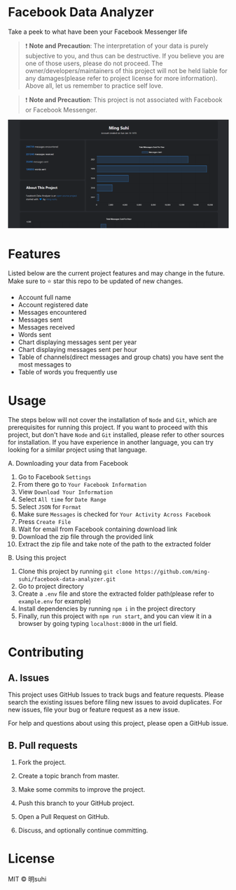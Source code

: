 # Facebook Data Analyzer
Take a peek to what have been your Facebook Messenger life

> ❗ **Note and Precaution**: The interpretation of your data is purely subjective to you, and thus can be destructive. If you believe you are one of those users, please do not proceed. The owner/developers/maintainers of this project will not be held liable for any damages(please refer to project license for more information). Above all, let us remember to practice self love.

> ❗ **Note and Precaution**: This project is not associated with Facebook or Facebook Messenger.

![Preview](https://raw.githubusercontent.com/ming-suhi/facebook-data-analyzer/c5768cd32c852073808cfd5321b1dc89be90a8dc/assets/preview.png)

# Features
Listed below are the current project features and may change in the future. Make sure to ⭐ star this repo to be updated of new changes.
- Account full name
- Account registered date
- Messages encountered
- Messages sent
- Messages received
- Words sent
- Chart displaying messages sent per year
- Chart displaying messages sent per hour
- Table of channels(direct messages and group chats) you have sent the most messages to
- Table of words you frequently use

# Usage
The steps below will not cover the installation of `Node` and `Git`, which are prerequisites for running this project. If you want to proceed with this project, but don't have `Node` and `Git` installed, please refer to other sources for installation. If you have experience in another language, you can try looking for a similar project using that language.

A. Downloading your data from Facebook
1. Go to Facebook `Settings`
2. From there go to `Your Facebook Information`
3. View `Download Your Information`
4. Select `All time` for `Date Range`
5. Select `JSON` for `Format`
6. Make sure `Messages` is checked for `Your Activity Across Facebook`
7. Press `Create File`
8. Wait for email from Facebook containing download link
9. Download the zip file through the provided link
10. Extract the zip file and take note of the path to the extracted folder

B. Using this project
1. Clone this project by running `git clone https://github.com/ming-suhi/facebook-data-analyzer.git` 
2. Go to project directory
3. Create a `.env` file and store the extracted folder path(please refer to `example.env` for example)
4. Install dependencies by running `npm i` in the project directory
5. Finally, run this project with `npm run start`, and you can view it in a browser by going typing `localhost:8000` in the url field.

# Contributing
## A. Issues
This project uses GitHub Issues to track bugs and feature requests. Please search the existing issues before filing new issues to avoid duplicates. For new issues, file your bug or feature request as a new issue.

For help and questions about using this project, please open a GitHub issue.

## B. Pull requests

1. Fork the project.

2. Create a topic branch from master.

3. Make some commits to improve the project.

4. Push this branch to your GitHub project.

5. Open a Pull Request on GitHub.

6. Discuss, and optionally continue committing.

# License
MIT © 明suhi